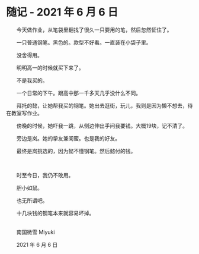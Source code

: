 # 随记 - 2021 年 6 月 6 日

　　今天做作业，从笔袋里翻找了很久一只要用的笔，然后忽然怔住了。

　　一只普通钢笔。黑色的。款型不好看。一直装在小袋子里。

　　没舍得用。

　　明明高一的时候就买下来了。

　　不是我买的。

　　一个日常的下午。跟高中那一千多天几乎没什么不同。

　　拜托的懿，让她帮我买的钢笔。她出去逛街，玩儿，我则是因为懒不想去，待在教室写作业。

　　傍晚的时候，她吓我一跳，从侧边伸出手问我要钱。大概19块，记不清了。

　　旁边是岚。她的挚友兼闺蜜。也是我的好友。

　　最终是岚挑选的，因为懿不懂钢笔。然后懿付的钱。

<br>

　　时至今日，我仍不敢用。

　　胆小如鼠。

　　也无所谓吧。

　　十几块钱的钢笔本来就容易坏掉。


<br>
　　南国微雪 Miyuki

　　2021 年 6 月 6 日



